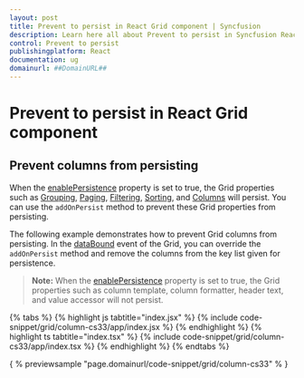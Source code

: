 ```yaml
---
layout: post
title: Prevent to persist in React Grid component | Syncfusion
description: Learn here all about Prevent to persist in Syncfusion React Grid component of Syncfusion Essential JS 2 and more.
control: Prevent to persist 
publishingplatform: React
documentation: ug
domainurl: ##DomainURL##
---
```


# Prevent to persist in React Grid component

## Prevent columns from persisting

When the [enablePersistence](https://ej2.syncfusion.com/angular/documentation/api/grid/#enablepersistence) property is set to true, the Grid properties such as [Grouping](https://ej2.syncfusion.com/angular/documentation/api/grid/groupSettingsModel/), [Paging](https://ej2.syncfusion.com/angular/documentation/api/grid/pageSettingsModel/), [Filtering](https://ej2.syncfusion.com/angular/documentation/api/grid/pageSettingsModel/), [Sorting](https://ej2.syncfusion.com/angular/documentation/api/grid/sortSettingsModel/), and [Columns](https://ej2.syncfusion.com/angular/documentation/api/grid/columnModel/) will persist. You can use the `addOnPersist` method to prevent these Grid properties from persisting.

The following example demonstrates how to prevent Grid columns from persisting. In the [dataBound](https://ej2.syncfusion.com/angular/documentation/api/grid/#databound) event of the Grid, you can override the `addOnPersist` method and remove the columns from the key list given for persistence.

>**Note:** When the [enablePersistence](https://ej2.syncfusion.com/angular/documentation/api/grid/#enablepersistence) property is set to true, the Grid properties such as column template, column formatter, header text, and value accessor will not persist.

{% tabs %}
{% highlight js tabtitle="index.jsx" %}
{% include code-snippet/grid/column-cs33/app/index.jsx %}
{% endhighlight %}
{% highlight ts tabtitle="index.tsx" %}
{% include code-snippet/grid/column-cs33/app/index.tsx %}
{% endhighlight %}
{% endtabs %}

{ % previewsample "page.domainurl/code-snippet/grid/column-cs33" % }